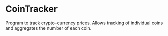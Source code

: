 # CoinTracker
Program to track crypto-currency prices. Allows tracking of individual coins and aggregates the number of each coin.
